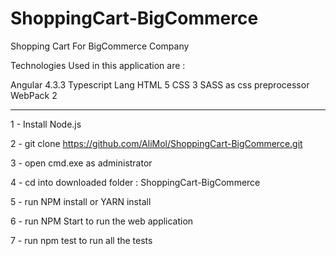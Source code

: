 # ShoppingCart-BigCommerce

Shopping Cart For BigCommerce Company

Technologies Used in this application are :

Angular 4.3.3
Typescript Lang
HTML 5
CSS 3
SASS as css preprocessor
WebPack 2

------------------------------------------------------------------------------------------------------------------

1 - Install Node.js

2 - git clone https://github.com/AliMol/ShoppingCart-BigCommerce.git

3 - open cmd.exe as administrator

4 - cd into downloaded folder : ShoppingCart-BigCommerce

5 - run NPM install or YARN install

6 - run NPM Start to run the web application

7 - run npm test to run all the tests 
